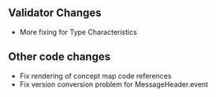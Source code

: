 ## Validator Changes

* More fixing for Type Characteristics

## Other code changes

* Fix rendering of concept map code references
* Fix version conversion problem for MessageHeader.event
